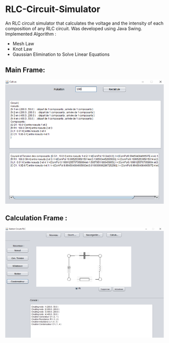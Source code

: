 # RLC-Circuit-Simulator
An RLC circuit simulator that calculates the voltage and the intensity of each composition of any RLC circuit.
Was developed using Java Swing. <br>
Implemented Algorithm :
  - Mesh Law
  - Knot Law
  - Gaussian Elimination to Solve Linear Equations
## Main Frame:
![Main Frame](https://github.com/Nezz7/RLC-Circuit-Simulator/blob/master/Calculation%20Frame%20.PNG)
## Calculation Frame :
![Calculation Frame](https://github.com/Nezz7/RLC-Circuit-Simulator/blob/master/Main%20Frame.PNG)
